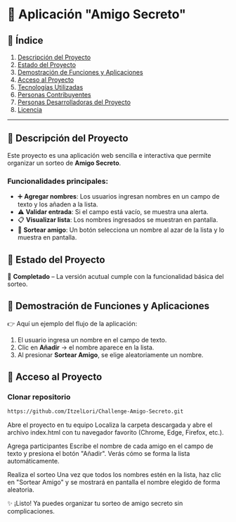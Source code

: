 # 🎁 Aplicación "Amigo Secreto"


## 📑 Índice
1. [Descripción del Proyecto](#-descripción-del-proyecto)  
2. [Estado del Proyecto](#-estado-del-proyecto)  
3. [Demostración de Funciones y Aplicaciones](#-demostración-de-funciones-y-aplicaciones)  
4. [Acceso al Proyecto](#-acceso-al-proyecto)  
5. [Tecnologías Utilizadas](#-tecnologías-utilizadas)  
6. [Personas Contribuyentes](#-personas-contribuyentes)  
7. [Personas Desarrolladoras del Proyecto](#-personas-desarrolladoras-del-proyecto)  
8. [Licencia](#-licencia)  

---

## 📖 Descripción del Proyecto
Este proyecto es una aplicación web sencilla e interactiva que permite organizar un sorteo de **Amigo Secreto**.  

### Funcionalidades principales:
- ➕ **Agregar nombres**: Los usuarios ingresan nombres en un campo de texto y los añaden a la lista.  
- ⚠️ **Validar entrada**: Si el campo está vacío, se muestra una alerta.  
- 📋 **Visualizar lista**: Los nombres ingresados se muestran en pantalla.  
- 🎲 **Sortear amigo**: Un botón selecciona un nombre al azar de la lista y lo muestra en pantalla.  


## 📌 Estado del Proyecto
🚧 **Completado** – La versión acutual cumple con la funcionalidad básica del sorteo.  

## 🎥 Demostración de Funciones y Aplicaciones
👉 Aquí un ejemplo del flujo de la aplicación:  

1. El usuario ingresa un nombre en el campo de texto.  
2. Clic en **Añadir** → el nombre aparece en la lista.  
3. Al presionar **Sortear Amigo**, se elige aleatoriamente un nombre.  

## 🔑 Acceso al Proyecto
### Clonar repositorio
```bash
https://github.com/ItzelLori/Challenge-Amigo-Secreto.git
```
Abre el proyecto en tu equipo
Localiza la carpeta descargada y abre el archivo index.html con tu navegador favorito (Chrome, Edge, Firefox, etc.).

Agrega participantes
Escribe el nombre de cada amigo en el campo de texto y presiona el botón "Añadir". Verás cómo se forma la lista automáticamente.

Realiza el sorteo
Una vez que todos los nombres estén en la lista, haz clic en "Sortear Amigo" y se mostrará en pantalla el nombre elegido de forma aleatoria.

✨ ¡Listo! Ya puedes organizar tu sorteo de amigo secreto sin complicaciones.
